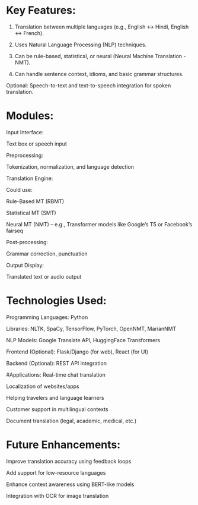 
# Key Features:
1.  Translation between multiple languages (e.g., English ↔ Hindi, English ↔ French).

2. Uses Natural Language Processing (NLP) techniques.

3. Can be rule-based, statistical, or neural (Neural Machine Translation - NMT).

4.  Can handle sentence context, idioms, and basic grammar structures.

 Optional: Speech-to-text and text-to-speech integration for spoken translation.

# Modules:
Input Interface:

Text box or speech input

Preprocessing:

Tokenization, normalization, and language detection

Translation Engine:

Could use:

Rule-Based MT (RBMT)

Statistical MT (SMT)

Neural MT (NMT) – e.g., Transformer models like Google’s T5 or Facebook’s fairseq

Post-processing:

Grammar correction, punctuation

Output Display:

Translated text or audio output

# Technologies Used:
Programming Languages: Python

Libraries: NLTK, SpaCy, TensorFlow, PyTorch, OpenNMT, MarianNMT

NLP Models: Google Translate API, HuggingFace Transformers

Frontend (Optional): Flask/Django (for web), React (for UI)

Backend (Optional): REST API integration

#Applications:
Real-time chat translation

Localization of websites/apps

Helping travelers and language learners

Customer support in multilingual contexts

Document translation (legal, academic, medical, etc.)

# Future Enhancements:
Improve translation accuracy using feedback loops

Add support for low-resource languages

Enhance context awareness using BERT-like models

Integration with OCR for image translation
